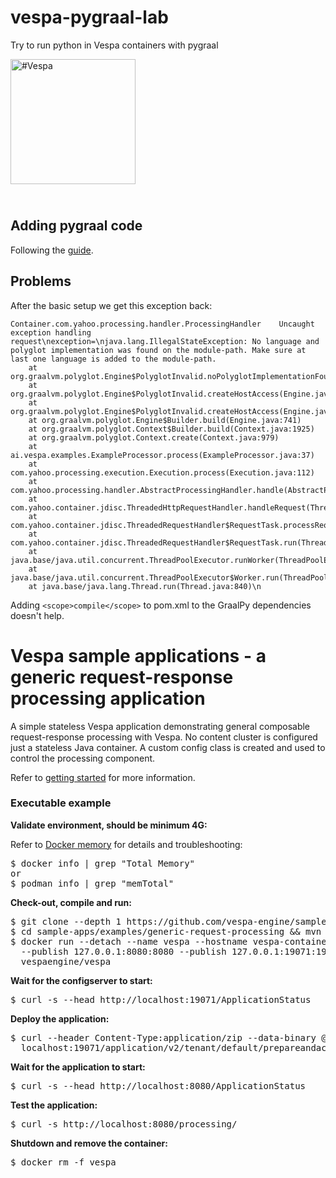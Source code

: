 # vespa-pygraal-lab
Try to run python in Vespa containers with pygraal

<!-- Copyright Vespa.ai. Licensed under the terms of the Apache 2.0 license. See LICENSE in the project root. -->

<picture>
  <source media="(prefers-color-scheme: dark)" srcset="https://assets.vespa.ai/logos/Vespa-logo-green-RGB.svg">
  <source media="(prefers-color-scheme: light)" srcset="https://assets.vespa.ai/logos/Vespa-logo-dark-RGB.svg">
  <img alt="#Vespa" width="200" src="https://assets.vespa.ai/logos/Vespa-logo-dark-RGB.svg" style="margin-bottom: 25px;">
</picture>


## Adding pygraal code

Following the [guide](https://www.graalvm.org/python/#getting-started).

## Problems

After the basic setup we get this exception back:
```text
Container.com.yahoo.processing.handler.ProcessingHandler	Uncaught exception handling request\nexception=\njava.lang.IllegalStateException: No language and polyglot implementation was found on the module-path. Make sure at last one language is added to the module-path. 
	at org.graalvm.polyglot.Engine$PolyglotInvalid.noPolyglotImplementationFound(Engine.java:1801)
	at org.graalvm.polyglot.Engine$PolyglotInvalid.createHostAccess(Engine.java:1792)
	at org.graalvm.polyglot.Engine$PolyglotInvalid.createHostAccess(Engine.java:1754)
	at org.graalvm.polyglot.Engine$Builder.build(Engine.java:741)
	at org.graalvm.polyglot.Context$Builder.build(Context.java:1925)
	at org.graalvm.polyglot.Context.create(Context.java:979)
	at ai.vespa.examples.ExampleProcessor.process(ExampleProcessor.java:37)
	at com.yahoo.processing.execution.Execution.process(Execution.java:112)
	at com.yahoo.processing.handler.AbstractProcessingHandler.handle(AbstractProcessingHandler.java:126)
	at com.yahoo.container.jdisc.ThreadedHttpRequestHandler.handleRequest(ThreadedHttpRequestHandler.java:87)
	at com.yahoo.container.jdisc.ThreadedRequestHandler$RequestTask.processRequest(ThreadedRequestHandler.java:191)
	at com.yahoo.container.jdisc.ThreadedRequestHandler$RequestTask.run(ThreadedRequestHandler.java:185)
	at java.base/java.util.concurrent.ThreadPoolExecutor.runWorker(ThreadPoolExecutor.java:1136)
	at java.base/java.util.concurrent.ThreadPoolExecutor$Worker.run(ThreadPoolExecutor.java:635)
	at java.base/java.lang.Thread.run(Thread.java:840)\n
```

Adding `<scope>compile</scope>` to pom.xml to the GraalPy dependencies doesn't help.

# Vespa sample applications - a generic request-response processing application

A simple stateless Vespa application demonstrating general composable request-response processing with Vespa.
No content cluster is configured just a stateless Java container.
A custom config class is created and used to control the processing component.

Refer to [getting started](https://docs.vespa.ai/en/getting-started.html) for more information.


### Executable example

**Validate environment, should be minimum 4G:**

Refer to [Docker memory](https://docs.vespa.ai/en/operations-selfhosted/docker-containers.html#memory)
for details and troubleshooting:
<pre>
$ docker info | grep "Total Memory"
or
$ podman info | grep "memTotal"
</pre>

**Check-out, compile and run:**
<pre data-test="exec">
$ git clone --depth 1 https://github.com/vespa-engine/sample-apps.git
$ cd sample-apps/examples/generic-request-processing &amp;&amp; mvn clean package
$ docker run --detach --name vespa --hostname vespa-container \
  --publish 127.0.0.1:8080:8080 --publish 127.0.0.1:19071:19071 \
  vespaengine/vespa
</pre>

**Wait for the configserver to start:**
<pre data-test="exec" data-test-wait-for="200 OK">
$ curl -s --head http://localhost:19071/ApplicationStatus
</pre>

**Deploy the application:**
<pre data-test="exec" data-test-assert-contains="prepared and activated.">
$ curl --header Content-Type:application/zip --data-binary @target/application.zip \
  localhost:19071/application/v2/tenant/default/prepareandactivate
</pre>

**Wait for the application to start:**
<pre data-test="exec" data-test-wait-for="200 OK">
$ curl -s --head http://localhost:8080/ApplicationStatus
</pre>

**Test the application:**
<pre data-test="exec" data-test-assert-contains="Hello, services!">
$ curl -s http://localhost:8080/processing/
</pre>

**Shutdown and remove the container:**
<pre data-test="after">
$ docker rm -f vespa
</pre>
